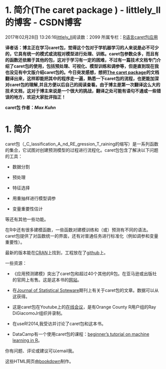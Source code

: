 # 1. 简介(The caret package ) - littlely_ll的博客 - CSDN博客





2017年02月28日 13:26:16[littlely_ll](https://me.csdn.net/littlely_ll)阅读数：2099
所属专栏：[R语言caret包应用](https://blog.csdn.net/column/details/29369.html)









**译者话：博主正在学习caret包，觉得这个包对于学机器学习的人来说是必不可少的，它具有统一的模式或流程对模型进行处理、训练。caret包参数众多，而且有的函数还依赖于其他的包，这对于学习有一定的困难，不过有一篇技术文档专门介绍了caret包的使用，包括预处理、可视化、模型训练和调参等，但是直到现在我也没见有中文版介绍caret包的。今日突发感想，想把[The caret package](https://topepo.github.io/caret/index.html)的文档翻译出来，这样即能把其中的程序走一遍，熟悉一下caret包的流程，也更能加深对caret包的理解,并且方便以后自己的阅读查看。由于博主是第一次翻译这么大的技术文档，这对于博主来说是一个很大的挑战，翻译之处可能有语句不通或一些错误的地方，欢迎大家批评指正！**

**caret包 作者：*Max Kuhn***

# 1. 简介

caret包（_C_lassification_A_nd_RE_gression_T_raining的缩写）是一系列函数的集合，它试图对创建预测模型的过程进行流程化。caret包包含了解决以下问题的工具： 

 * 数据分割 

 * 预处理 

 * 特征选择 

 * 用重抽样进行模型调参 

 * 变量重要性估计 

等还有其他一些功能。 

在R中还有很多建模函数，一些函数对建模训练和（或）预测有不同的语法。caret包提供了对函数统一的界面，还有对普通任务进行标准化（例如调参和变量重要性）。 

最新的版本能在[CRAN](https://cran.r-project.org/web/packages/caret/)上找到，工程放在了[github](https://github.com/topepo/caret)上。 

一些资源： 

 * 《应用预测建模》突出了caret包和超过40个其他的R包。在亚马逊或出版社的官网上有售。这是这本书的[网站](http://appliedpredictivemodeling.com/)。 

 * 在[Journal of Statistical Soteware](https://www.jstatsoft.org/article/view/v028i05)期刊上有关于caret包的文章。数据可以从这获得。 

 * 这是caret包在Youtube上的[在线会议](https://www.youtube.com/watch?v=7Jbb2ItbTC4)，是有Orange County R用户组的Ray DiGiacomoJr组织并录制。 

 * 在useR!2014,我受访并讨论了caret包和这本书。 

 * DataCamp有一个使用caret包的课程：[beginner’s tutorial on machine learning in R](https://www.datacamp.com/courses/machine-learning-toolbox)。 

你有问题、评论或建议可以email我。 

这些HTML网页由[bookdown](https://bookdown.org/yihui/bookdown/)制作。



